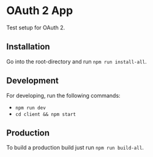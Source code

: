 # OAuth 2 App

Test setup for OAuth 2.

## Installation

Go into the root-directory and run `npm run install-all`.

## Development

For developing, run the following commands:

-   `npm run dev`
-   `cd client && npm start`

## Production

To build a production build just run `npm run build-all`.
